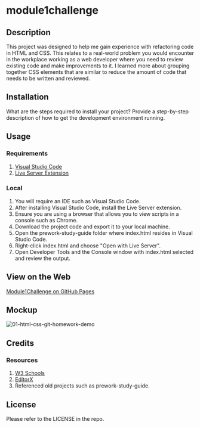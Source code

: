 # module1challenge

## Description

This project was designed to help me gain experience with refactoring code in HTML and CSS.
This relates to a real-world problem you would encounter in the workplace working as a web developer where you need to review existing code and make improvements to it.
I learned more about grouping together CSS elements that are similar to reduce the amount of code that needs to be written and reviewed.

## Installation

What are the steps required to install your project? Provide a step-by-step description of how to get the development environment running.

## Usage

### Requirements

1. [Visual Studio Code](https://code.visualstudio.com/download)
2. [Live Server Extension](https://marketplace.visualstudio.com/items?itemName=ritwickdey.LiveServer)

### Local
1. You will require an IDE such as Visual Studio Code.
2. After installing Visual Studio Code, install the Live Server extension.
3. Ensure you are using a browser that allows you to view scripts in a console such as Chrome.
4. Download the project code and export it to your local machine.
5. Open the prework-study-guide folder where index.html resides in Visual Studio Code.
6. Right-click index.html and choose "Open with Live Server".
7. Open Developer Tools and the Console window with index.html selected and review the output.

## View on the Web
[Module1Challenge on GitHub Pages](https://justjenb.github.io/module1challenge/)

## Mockup

![01-html-css-git-homework-demo](https://user-images.githubusercontent.com/113152611/226082609-da5e2bbc-042b-42bc-8722-0822f20528b6.png)

## Credits

### Resources
1. [W3 Schools](https://www.w3schools.com/)
2. [EditorX](https://www.editorx.com/shaping-design/article/resize-image-css)
3. Referenced old projects such as prework-study-guide.

## License

Please refer to the LICENSE in the repo.
